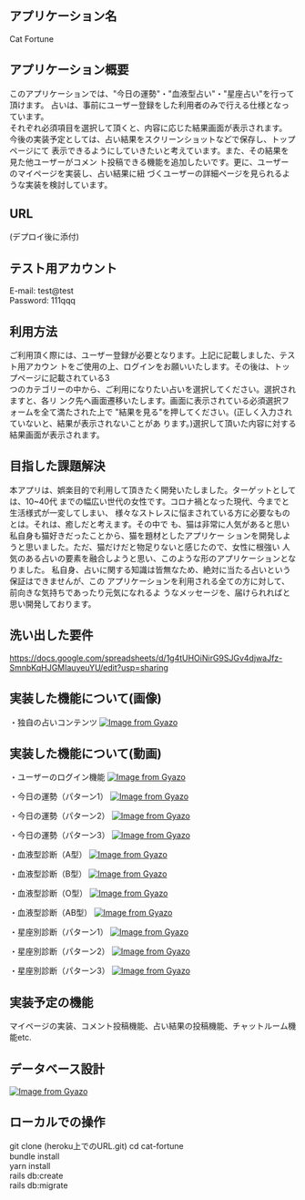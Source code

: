 ## アプリケーション名
 Cat Fortune      

## アプリケーション概要
 このアプリケーションでは、"今日の運勢"・"血液型占い"・"星座占い"を行って頂けます。
 占いは、事前にユーザー登録をした利用者のみで行える仕様となっています。           
 それぞれ必須項目を選択して頂くと、内容に応じた結果画面が表示されます。           
 今後の実装予定としては、占い結果をスクリーンショットなどで保存し、トップページにて 
 表示できるようにしていきたいと考えています。また、その結果を見た他ユーザーがコメン 
 ト投稿できる機能を追加したいです。更に、ユーザーのマイページを実装し、占い結果に紐 
 づくユーザーの詳細ページを見られるような実装を検討しています。                  

## URL
 (デプロイ後に添付) 

## テスト用アカウント
 E-mail: test@test   
 Password: 111qqq

## 利用方法
 ご利用頂く際には、ユーザー登録が必要となります。上記に記載しました、テスト用アカウン 
 トをご使用の上、ログインをお願いいたします。その後は、トップページに記載されている3  
 つのカテゴリーの中から、ご利用になりたい占いを選択してください。選択されますと、各リ 
 ンク先へ画面遷移いたします。画面に表示されている必須選択フォームを全て満たされた上で 
 "結果を見る"を押してください。(正しく入力されていないと、結果が表示されないことがあ 
 ります。)選択して頂いた内容に対する結果画面が表示されます。                     

## 目指した課題解決
 本アプリは、娯楽目的で利用して頂きたく開発いたしました。ターゲットとしては、10~40代 
 までの幅広い世代の女性です。コロナ禍となった現代、今までと生活様式が一変してしまい、 
 様々なストレスに悩まされている方に必要なものとは。それは、癒しだと考えます。その中で 
 も、猫は非常に人気があると思い私自身も猫好きだったことから、猫を題材としたアプリケー 
 ションを開発しようと思いました。ただ、猫だけだと物足りないと感じたので、女性に根強い 
 人気のある占いの要素を融合しようと思い、このような形のアプリケーションとなりました。 
 私自身、占いに関する知識は皆無なため、絶対に当たる占いという保証はできませんが、この 
 アプリケーションを利用される全ての方に対して、前向きな気持ちであったり元気になれるよ 
 うなメッセージを、届けられればと思い開発しております。                          

## 洗い出した要件
 https://docs.google.com/spreadsheets/d/1g4tUHOiNirG9SJGv4djwaJfz-SmnbKqHJGMIauyeuYU/edit?usp=sharing 

## 実装した機能について(画像)
 ・独自の占いコンテンツ
 [![Image from Gyazo](https://i.gyazo.com/3a7d623be6e3df4891fd42d27af962c0.png)](https://gyazo.com/3a7d623be6e3df4891fd42d27af962c0) 

## 実装した機能について(動画)
 ・ユーザーのログイン機能
 [![Image from Gyazo](https://i.gyazo.com/c964b6b6dc81b051d4574808534f4315.gif)](https://gyazo.com/c964b6b6dc81b051d4574808534f4315) 

 ・今日の運勢（パターン1）
 [![Image from Gyazo](https://i.gyazo.com/c078e6f2bde04d41c8203107bc597eda.gif)](https://gyazo.com/c078e6f2bde04d41c8203107bc597eda)

 ・今日の運勢（パターン2）
 [![Image from Gyazo](https://i.gyazo.com/2f8af5b11abdbcbc7e12b38a3f46b1a4.gif)](https://gyazo.com/2f8af5b11abdbcbc7e12b38a3f46b1a4)

 ・今日の運勢（パターン3）
 [![Image from Gyazo](https://i.gyazo.com/37339ced2d7243215a7d0bcf3061f4a4.gif)](https://gyazo.com/37339ced2d7243215a7d0bcf3061f4a4)

 ・血液型診断（A型）
 [![Image from Gyazo](https://i.gyazo.com/61e84a7f83c2c299ca07ad1453ebf7e1.gif)](https://gyazo.com/61e84a7f83c2c299ca07ad1453ebf7e1)

 ・血液型診断（B型）
 [![Image from Gyazo](https://i.gyazo.com/73cc54ff16fa2ee8a649f7d015d8ed66.gif)](https://gyazo.com/73cc54ff16fa2ee8a649f7d015d8ed66)

 ・血液型診断（O型）
 [![Image from Gyazo](https://i.gyazo.com/41894c827d11d2cf6e431c015818ec07.gif)](https://gyazo.com/41894c827d11d2cf6e431c015818ec07)

 ・血液型診断（AB型）
 [![Image from Gyazo](https://i.gyazo.com/a25f047440e898dafbb0dff719e562d4.gif)](https://gyazo.com/a25f047440e898dafbb0dff719e562d4)

 ・星座別診断（パターン1）
 [![Image from Gyazo](https://i.gyazo.com/4815b500c98c5f1964ea97c5794ed9c5.gif)](https://gyazo.com/4815b500c98c5f1964ea97c5794ed9c5)

 ・星座別診断（パターン2）
 [![Image from Gyazo](https://i.gyazo.com/365abae66669792f39a76c532577c717.gif)](https://gyazo.com/365abae66669792f39a76c532577c717)

 ・星座別診断（パターン3）
 [![Image from Gyazo](https://i.gyazo.com/d4cabb94a10977ea32d403d7d49f191f.gif)](https://gyazo.com/d4cabb94a10977ea32d403d7d49f191f)

## 実装予定の機能
 マイページの実装、コメント投稿機能、占い結果の投稿機能、チャットルーム機能etc. 

## データベース設計
 [![Image from Gyazo](https://i.gyazo.com/0d02b507b2178efa4f67d75750b71620.png)](https://gyazo.com/0d02b507b2178efa4f67d75750b71620)

## ローカルでの操作
 git clone (heroku上でのURL.git) 
 cd cat-fortune                 
 bundle install                 
 yarn install                   
 rails db:create                
 rails db:migrate               
